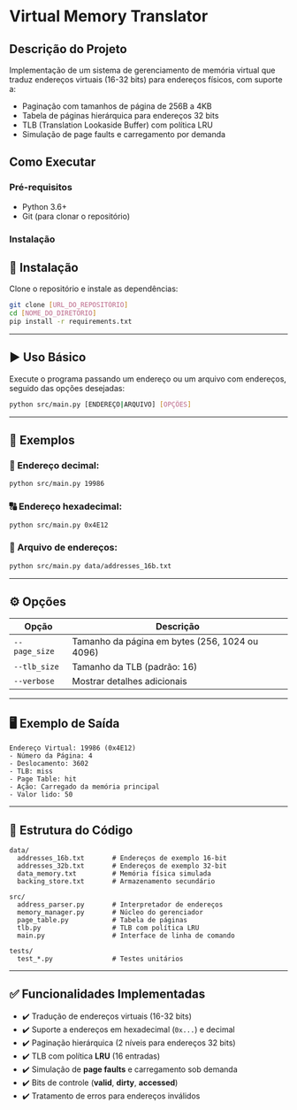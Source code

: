 # Virtual Memory Translator

## Descrição do Projeto
Implementação de um sistema de gerenciamento de memória virtual que traduz endereços virtuais (16-32 bits) para endereços físicos, com suporte a:
- Paginação com tamanhos de página de 256B a 4KB
- Tabela de páginas hierárquica para endereços 32 bits
- TLB (Translation Lookaside Buffer) com política LRU
- Simulação de page faults e carregamento por demanda

## Como Executar

### Pré-requisitos
- Python 3.6+
- Git (para clonar o repositório)

### Instalação

## 🚀 Instalação

Clone o repositório e instale as dependências:

```bash
git clone [URL_DO_REPOSITÓRIO]
cd [NOME_DO_DIRETÓRIO]
pip install -r requirements.txt
```

---

## ▶️ Uso Básico

Execute o programa passando um endereço ou um arquivo com endereços, seguido das opções desejadas:

```bash
python src/main.py [ENDEREÇO|ARQUIVO] [OPÇÕES]
```

---

## 📌 Exemplos

### 🔢 Endereço decimal:

```bash
python src/main.py 19986
```

### 🔠 Endereço hexadecimal:

```bash
python src/main.py 0x4E12
```

### 📄 Arquivo de endereços:

```bash
python src/main.py data/addresses_16b.txt
```

---

## ⚙️ Opções

| Opção         | Descrição                                         |
|----------------|---------------------------------------------------|
| `--page_size`  | Tamanho da página em bytes (256, 1024 ou 4096)    |
| `--tlb_size`   | Tamanho da TLB (padrão: 16)                       |
| `--verbose`    | Mostrar detalhes adicionais                       |

---

## 🖥️ Exemplo de Saída

```text
Endereço Virtual: 19986 (0x4E12)
- Número da Página: 4
- Deslocamento: 3602
- TLB: miss
- Page Table: hit
- Ação: Carregado da memória principal
- Valor lido: 50
```

---

## 📁 Estrutura do Código

```
data/
  addresses_16b.txt       # Endereços de exemplo 16-bit
  addresses_32b.txt       # Endereços de exemplo 32-bit
  data_memory.txt         # Memória física simulada
  backing_store.txt       # Armazenamento secundário

src/
  address_parser.py       # Interpretador de endereços
  memory_manager.py       # Núcleo do gerenciador
  page_table.py           # Tabela de páginas
  tlb.py                  # TLB com política LRU
  main.py                 # Interface de linha de comando

tests/
  test_*.py               # Testes unitários
```

---

## ✅ Funcionalidades Implementadas

- ✔️ Tradução de endereços virtuais (16-32 bits)
- ✔️ Suporte a endereços em hexadecimal (`0x...`) e decimal
- ✔️ Paginação hierárquica (2 níveis para endereços 32 bits)
- ✔️ TLB com política **LRU** (16 entradas)
- ✔️ Simulação de **page faults** e carregamento sob demanda
- ✔️ Bits de controle (**valid**, **dirty**, **accessed**)
- ✔️ Tratamento de erros para endereços inválidos
